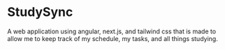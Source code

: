 # StudySync
A web application using angular, next.js, and tailwind css that is made to allow me to keep track of my schedule, my tasks, and all things studying.
